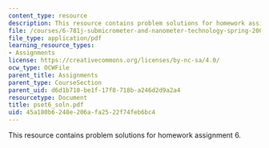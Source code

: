 ```yaml
---
content_type: resource
description: This resource contains problem solutions for homework assignment 6.
file: /courses/6-781j-submicrometer-and-nanometer-technology-spring-2006/45a180b6248e206afa2522f74feb6bc4_pset6_soln.pdf
file_type: application/pdf
learning_resource_types:
- Assignments
license: https://creativecommons.org/licenses/by-nc-sa/4.0/
ocw_type: OCWFile
parent_title: Assignments
parent_type: CourseSection
parent_uid: d6d1b710-be1f-17f8-718b-a246d2d9a2a4
resourcetype: Document
title: pset6_soln.pdf
uid: 45a180b6-248e-206a-fa25-22f74feb6bc4
---
```

This resource contains problem solutions for homework assignment 6.
